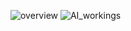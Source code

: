 ![overview](https://github.com/user-attachments/assets/152dfe94-bc2f-460b-8ef5-667dedf3dc30)
![AI_workings](https://github.com/user-attachments/assets/806d9069-e32e-4116-916a-ecee0d8af26b)
